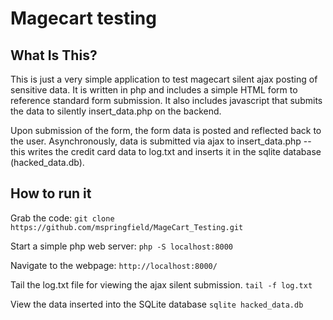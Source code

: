 # Magecart testing

## What Is This?

This is just a very simple application to test magecart silent ajax posting of sensitive data. It is written in php and includes a simple HTML form to reference standard form submission. It also includes javascript that submits the data to silently insert_data.php on the backend.

Upon submission of the form, the form data is posted and reflected back to the
user. Asynchronously, data is submitted via ajax to insert_data.php -- this
writes the credit card data to log.txt and inserts it in the sqlite database
(hacked_data.db). 

## How to run it
Grab the code:
`git clone https://github.com/mspringfield/MageCart_Testing.git`

Start a simple php web server:
`php -S localhost:8000`

Navigate to the webpage:
`http://localhost:8000/`

Tail the log.txt file for viewing the ajax silent submission.
`tail -f log.txt`

View the data inserted into the SQLite database
`sqlite hacked_data.db`
